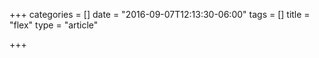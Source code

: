 +++
categories = []
date = "2016-09-07T12:13:30-06:00"
tags = []
title = "flex"
type = "article"

+++
